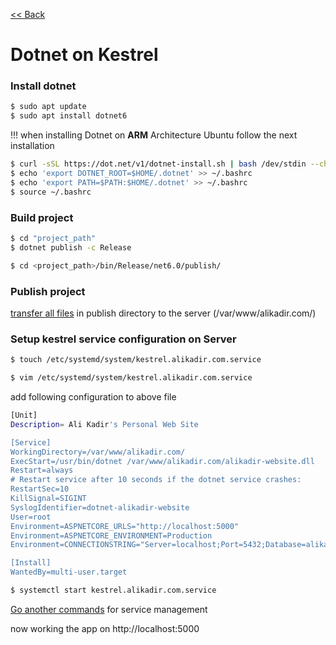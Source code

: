 [<< Back](README.md)

# Dotnet on Kestrel

### Install dotnet
```bash
$ sudo apt update
$ sudo apt install dotnet6
```
!!! when installing Dotnet on **ARM** Architecture Ubuntu follow the next installation

```bash
$ curl -sSL https://dot.net/v1/dotnet-install.sh | bash /dev/stdin --channel Current
$ echo 'export DOTNET_ROOT=$HOME/.dotnet' >> ~/.bashrc
$ echo 'export PATH=$PATH:$HOME/.dotnet' >> ~/.bashrc
$ source ~/.bashrc
```

### Build project
```bash
$ cd "project_path"
$ dotnet publish -c Release
```
```bash
$ cd <project_path>/bin/Release/net6.0/publish/
```

### Publish project
[transfer all files](file-transfer.md) in publish directory to the server (/var/www/alikadir.com/)

### Setup kestrel service configuration on Server

```bash
$ touch /etc/systemd/system/kestrel.alikadir.com.service
```

```bash
$ vim /etc/systemd/system/kestrel.alikadir.com.service
```

add following configuration to above file

```bash
[Unit]
Description= Ali Kadir's Personal Web Site

[Service]
WorkingDirectory=/var/www/alikadir.com/
ExecStart=/usr/bin/dotnet /var/www/alikadir.com/alikadir-website.dll
Restart=always
# Restart service after 10 seconds if the dotnet service crashes:
RestartSec=10
KillSignal=SIGINT
SyslogIdentifier=dotnet-alikadir-website
User=root
Environment=ASPNETCORE_URLS="http://localhost:5000"
Environment=ASPNETCORE_ENVIRONMENT=Production
Environment=CONNECTIONSTRING="Server=localhost;Port=5432;Database=alikadir-website;User Id=postgres;Password=12345"

[Install]
WantedBy=multi-user.target
```
```bash
$ systemctl start kestrel.alikadir.com.service
```
[Go another commands](service-management.md) for service management 

now working the app on http://localhost:5000


